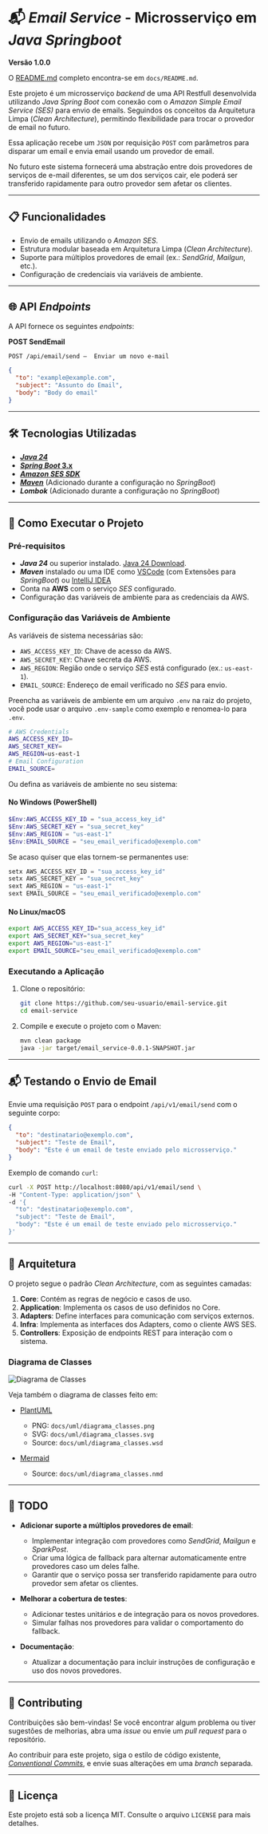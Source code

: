 # 📬 _Email Service_ - Microsserviço em _Java Springboot_

**Versão 1.0.0**

O [README.md](docs/README.md) completo encontra-se em `docs/README.md`.

Este projeto é um microsserviço _backend_ de uma API Restfull desenvolvida utilizando _Java Spring Boot_ com conexão com o _Amazon Simple Email Service (SES)_ para envio de emails. Seguindos os conceitos da Arquitetura Limpa (_Clean Architecture_), permitindo flexibilidade para trocar o provedor de email no futuro.

Essa aplicação recebe um `JSON` por requisição `POST` com parâmetros para disparar um email e envia email usando um provedor de email.

No futuro este sistema fornecerá uma abstração entre dois provedores de serviços de e-mail diferentes, se um dos serviços cair, ele poderá ser transferido rapidamente para outro provedor sem afetar os clientes.

---

## 📋 Funcionalidades

- Envio de emails utilizando o _Amazon SES_.
- Estrutura modular baseada em Arquitetura Limpa (_Clean Architecture_).
- Suporte para múltiplos provedores de email (ex.: _SendGrid_, _Mailgun_, etc.).
- Configuração de credenciais via variáveis de ambiente.

---

## 🌐 API _Endpoints_

A API fornece os seguintes _endpoints_:

**POST SendEmail**

```markdown
POST /api/email/send –  Enviar um novo e-mail
```

```json
{
  "to": "example@example.com",
  "subject": "Assunto do Email",
  "body": "Body do email"
}
```

---

## 🛠️ Tecnologias Utilizadas

- [**_Java 24_**](https://jdk.java.net/24/)
- [**_Spring Boot_ 3.x**](https://start.spring.io/)
- [**_Amazon SES SDK_**](https://docs.aws.amazon.com/AWSJavaScriptSDK/latest/AWS/SES.html#constructor-property)
- [**_Maven_**](https://maven.apache.org/download.cgi) (Adicionado durante a configuração no _SpringBoot_)
- **_Lombok_** (Adicionado durante a configuração no _SpringBoot_)

---

## 🚀 Como Executar o Projeto

### Pré-requisitos

- **_Java 24_** ou superior instalado. [Java 24 Download](https://jdk.java.net/24/).
- **_Maven_** instalado _ou_ uma IDE como [VSCode](https://code.visualstudio.com/) (com Extensões para _SpringBoot_) ou [IntelliJ IDEA](https://www.jetbrains.com/pt-br/idea/)
- Conta na **AWS** com o serviço _SES_ configurado.
- Configuração das variáveis de ambiente para as credenciais da AWS.

### Configuração das Variáveis de Ambiente

As variáveis de sistema necessárias são:

- `AWS_ACCESS_KEY_ID`: Chave de acesso da AWS.
- `AWS_SECRET_KEY`: Chave secreta da AWS.
- `AWS_REGION`: Região onde o serviço _SES_ está configurado (ex.: `us-east-1`).
- `EMAIL_SOURCE`: Endereço de email verificado no _SES_ para envio.

Preencha as variáveis de ambiente em um arquivo `.env` na raiz do projeto, você pode usar o arquivo `.env-sample` como exemplo e renomea-lo para `.env`.

```sh
# AWS Credentials
AWS_ACCESS_KEY_ID=
AWS_SECRET_KEY=
AWS_REGION=us-east-1
# Email Configuration
EMAIL_SOURCE=
```

Ou defina as variáveis de ambiente no seu sistema:

#### No Windows (PowerShell)

```powershell
$Env:AWS_ACCESS_KEY_ID = "sua_access_key_id"
$Env:AWS_SECRET_KEY = "sua_secret_key"
$Env:AWS_REGION = "us-east-1"
$Env:EMAIL_SOURCE = "seu_email_verificado@exemplo.com"
```

Se acaso quiser que elas tornem-se permanentes use:

```powershell
setx AWS_ACCESS_KEY_ID = "sua_access_key_id"
setx AWS_SECRET_KEY = "sua_secret_key"
sext AWS_REGION = "us-east-1"
sext EMAIL_SOURCE = "seu_email_verificado@exemplo.com"
```

#### No Linux/macOS

```bash
export AWS_ACCESS_KEY_ID="sua_access_key_id"
export AWS_SECRET_KEY="sua_secret_key"
export AWS_REGION="us-east-1"
export EMAIL_SOURCE="seu_email_verificado@exemplo.com"
```

### Executando a Aplicação

1. Clone o repositório:

   ```bash
   git clone https://github.com/seu-usuario/email-service.git
   cd email-service
   ```

2. Compile e execute o projeto com o Maven:

   ```bash
   mvn clean package
   java -jar target/email_service-0.0.1-SNAPSHOT.jar
   ```

---

## 📬 Testando o Envio de Email

Envie uma requisição `POST` para o endpoint `/api/v1/email/send` com o seguinte corpo:

```json
{
  "to": "destinatario@exemplo.com",
  "subject": "Teste de Email",
  "body": "Este é um email de teste enviado pelo microsserviço."
}
```

Exemplo de comando `curl`:

```bash
curl -X POST http://localhost:8080/api/v1/email/send \
-H "Content-Type: application/json" \
-d '{
  "to": "destinatario@exemplo.com",
  "subject": "Teste de Email",
  "body": "Este é um email de teste enviado pelo microsserviço."
}'
```

---

## 🧱 Arquitetura

O projeto segue o padrão _Clean Architecture_, com as seguintes camadas:

1. **Core**: Contém as regras de negócio e casos de uso.
2. **Application**: Implementa os casos de uso definidos no Core.
3. **Adapters**: Define interfaces para comunicação com serviços externos.
4. **Infra**: Implementa as interfaces dos Adapters, como o cliente AWS SES.
5. **Controllers**: Exposição de endpoints REST para interação com o sistema.

### Diagrama de Classes

![Diagrama de Classes](docs/uml/diagrama_classes.png)

Veja também o diagrama de classes feito em:

- [PlantUML](http://www.plantuml.com/plantuml/duml/hLD1pzem3BttLrZV2RI1Tja5JGY4gcbNglq0axfTHffaiJl66Fzz6LLfKUY97NheY_tytekpOS4WRMCoGvM0E0Yw_YPGwa1AjBCP7xNr6B01wqfYyl3nG-PH7R4cUDkvG6zmoG2q5GeLAeAyGMqAiYM5hqmxPBeL0Bm3ZkZjU2Pk1OK4RUltmEtXEoaPW8Chp_tVFBPUuwSCCdVSU_hH4ikTTU3gW37X21spfgG5XPzQKVvBaRyPlsQ3pQttHYlyXqUtG-FWj6lldIw0XgFFA7J2E3fFi5TZUT1OeXSAd5n7CXKk_tFk5ri57AUoFN51F1fx3mKR_ErieHjlQ1pw2hOJ9wyAVTIqSxRITMz_KiviFYqeiHyv9JXZAF34QWmLpxQZZs3SCMK-T8k_UdW6KUoUs3lBb5lHSlxK1R3kfQR4i5p-MJzvfrbwTLrbkhXFI1UBoSeaYQuuTRo9VsrZ_W80)

  - PNG: `docs/uml/diagrama_classes.png`
  - SVG: `docs/uml/diagrama_classes.svg`
  - Source: `docs/uml/diagrama_classes.wsd`

- [Mermaid](https://www.mermaidchart.com/play?utm_source=mermaid_live_editor&utm_medium=toggle#pako:eNqtVNFOwjAU_ZWGJ4juBxZCMuc0JATIhm99KdsFq1uHbVGR-O-2G7Pt2IgJ7qnrPfec03t7exykZQYDf-B5HmZpyTZ062OGkHyGAnzEIdt_ehnhr5hJKnO1FRWE5igBlgHHrM7LiRD3lGw5KTDLKIdU0pKhuxVmWDJSgNiRFFC4iCN01PT1V-XVhDXfk4CQCNAYLBvUjVCxCjSUpY8SySnb3iKxX78oHbOxLrND8zcyIt-dejG87UHIlpLhdw24Uk7MVrVEm0XPYfk7TSH6TGFXFerYztQSyrgpXbBczqZhsJou5g36rHonWnMmD0zwkUj4IAffTjjtNfArCq28unbvg-UqipNerydp4_Vqcb0yBqbzhzhw1YMPkYCwPFiFIgX5KllCi10Odot8FPRE_sd3211YTaBVlT5jwxG65M2id_oSLuareDGbXWqN8iB5medOgeDsmvkdV6-jKLweNN8ZO20-VpZKJiDSD8uh3cnaVbxXweJ8UBRIS43HlEngG3WyyaTjHbmIMZe_ouyYI8_rJtXw88vUQv_S_428D241o5Xh9Lr7WdEZ7RJiNvj-AQAwA_E)
  - Source: `docs/uml/diagrama_classes.nmd`

---

## 📝 TODO

- **Adicionar suporte a múltiplos provedores de email**:

  - Implementar integração com provedores como _SendGrid_, _Mailgun_ e _SparkPost_.
  - Criar uma lógica de fallback para alternar automaticamente entre provedores caso um deles falhe.
  - Garantir que o serviço possa ser transferido rapidamente para outro provedor sem afetar os clientes.

- **Melhorar a cobertura de testes**:

  - Adicionar testes unitários e de integração para os novos provedores.
  - Simular falhas nos provedores para validar o comportamento do fallback.

- **Documentação**:
  - Atualizar a documentação para incluir instruções de configuração e uso dos novos provedores.

---

## 📖 Contributing

Contribuições são bem-vindas! Se você encontrar algum problema ou tiver sugestões de melhorias, abra uma _issue_ ou envie um _pull request_ para o repositório.

Ao contribuir para este projeto, siga o estilo de código existente, [_Conventional Commits_](https://www.conventionalcommits.org/), e envie suas alterações em uma _branch_ separada.

---

## 📝 Licença

Este projeto está sob a licença MIT. Consulte o arquivo `LICENSE` para mais detalhes.
